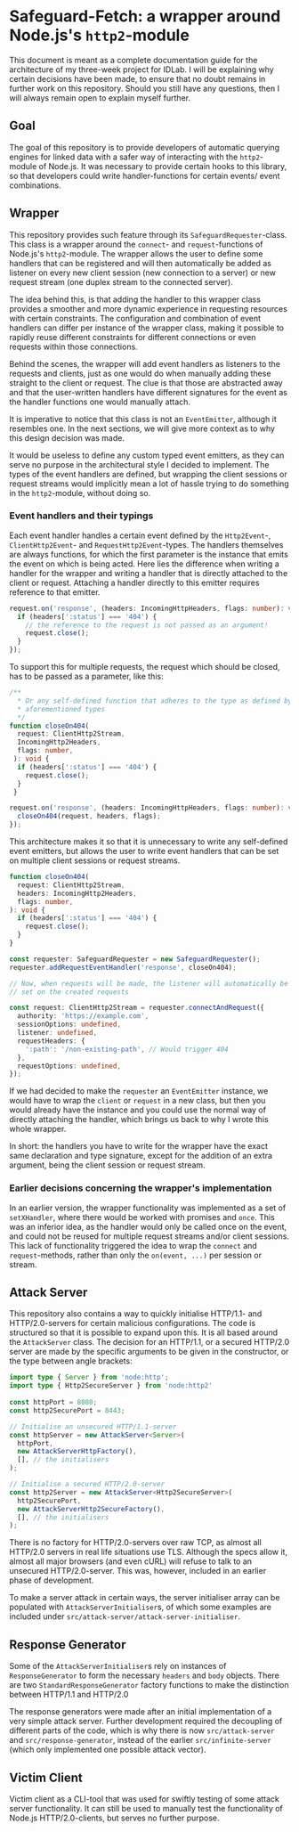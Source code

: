 # Safeguard-Fetch: a wrapper around Node.js's ``http2``-module

This document is meant as a complete documentation guide for the architecture
of my three-week project for IDLab.
I will be explaining why certain decisions have been made,
to ensure that no doubt remains in further work on this repository.
Should you still have any questions,
then I will always remain open to explain myself further.

## Goal

The goal of this repository is to provide developers of automatic querying
engines for linked data with a safer way of interacting with the ``http2``-
module of Node.js.
It was necessary to provide certain hooks to this library,
so that developers could write handler-functions for certain events/
event combinations.

## Wrapper

This repository provides such feature through its ``SafeguardRequester``-class.
This class is a wrapper around the ``connect``- and ``request``-functions
of Node.js's ``http2``-module.
The wrapper allows the user to define some handlers that can be registered and
will then automatically be added as listener on every new client session
(new connection to a server) or new request stream (one duplex stream to the connected server).

The idea behind this, is that adding the handler to this wrapper class provides
a smoother and more dynamic experience in requesting resources with certain
constraints.
The configuration and combination of event handlers can differ per
instance of the wrapper class, making it possible to rapidly reuse different constraints
for different connections or even requests within those connections.

Behind the scenes, the wrapper will add event handlers as listeners to the requests and
clients, just as one would do when manually adding these straight to the
client or request.
The clue is that those are abstracted away and that the
user-written handlers have different signatures for the event as the handler
functions one would manually attach.

It is imperative to notice that this class is not an ``EventEmitter``, although
it resembles one. In the next sections, we will give more context as to why this
design decision was made.

It would be useless to define any custom typed event emitters, as they can serve no purpose in the
architectural style I decided to implement. The types of the event handlers are
defined, but wrapping the client sessions or request streams would implicitly
mean a lot of hassle trying to do something in the ``http2``-module, without
doing so.

### Event handlers and their typings

Each event handler handles a certain event defined by the ``Http2Event``-,
``ClientHttp2Event``- and ``RequestHttp2Event``-types. The handlers themselves
are always functions, for which the first parameter is the instance that emits
the event on which is being acted. Here lies the difference when writing a
handler for the wrapper and writing a handler that is directly attached to the
client or request. Attaching a handler directly to this emitter requires
reference to that emitter.

```ts
request.on('response', (headers: IncomingHttpHeaders, flags: number): void => {
  if (headers[':status'] === '404') {
    // the reference to the request is not passed as an argument!
    request.close();
  }
});
```

To support this for multiple requests, the request which should be closed, has
to be passed as a parameter, like this:

```ts
/**
  * Or any self-defined function that adheres to the type as defined by the 
  * aforementioned types
  */
function closeOn404(
  request: ClientHttp2Stream,
  IncomingHttp2Headers,
  flags: number,
 ): void {
  if (headers[':status'] === '404') {
    request.close();
  }
 }

request.on('response', (headers: IncomingHttpHeaders, flags: number): void => {
  closeOn404(request, headers, flags);
});
```

This architecture makes it so that it is unnecessary to write any self-defined
event emitters, but allows the user to write event handlers that can be set on
multiple client sessions or request streams.

```ts
function closeOn404(
  request: ClientHttp2Stream,
  headers: IncomingHttp2Headers,
  flags: number,
): void {
  if (headers[':status'] === '404') {
    request.close();
  }
}

const requester: SafeguardRequester = new SafeguardRequester();
requester.addRequestEventHandler('response', closeOn404);

// Now, when requests will be made, the listener will automatically be
// set on the created requests

const request: ClientHttp2Stream = requester.connectAndRequest({
  authority: 'https://example.com',
  sessionOptions: undefined,
  listener: undefined,
  requestHeaders: {
    ':path': '/non-existing-path', // Would trigger 404
  },
  requestOptions: undefined,
});
```

If we had decided to make the ``requester`` an ``EventEmitter`` instance,
we would have to wrap the ``client`` or ``request`` in a new class, but then
you would already have the instance and you could use the normal way of
directly attaching the handler, which brings us back to why I wrote this whole
wrapper.

In short: the handlers you have to write for the wrapper have the exact same
declaration and type signature, except for the addition of an extra argument,
being the client session or request stream.

### Earlier decisions concerning the wrapper's implementation

In an earlier version, the wrapper functionality was implemented as a set of ``setXHandler``,
where there would be worked with promises and ``once``.
This was an inferior idea, as the handler would only be called once on the event,
and could not be reused for multiple request streams and/or client sessions.
This lack of functionality triggered the idea to wrap the ``connect`` and ``request``-methods,
rather than only the ``on(event, ...)`` per session or stream.

## Attack Server

This repository also contains a way to quickly initialise HTTP/1.1- and HTTP/2.0-servers for certain
malicious configurations.
The code is structured so that it is possible to expand upon this.
It is all based around the ``AttackServer`` class.
The decision for an HTTP/1.1, or a secured HTTP/2.0 server are made by the
specific arguments to be given in the constructor, or the type between angle brackets:

```ts
import type { Server } from 'node:http';
import type { Http2SecureServer } from 'node:http2'
 
const httpPort = 8080;
const http2SecurePort = 8443;

// Initialise an unsecured HTTP/1.1-server
const httpServer = new AttackServer<Server>(
  httpPort,
  new AttackServerHttpFactory(),
  [], // the initialisers
);

// Initialise a secured HTTP/2.0-server
const http2Server = new AttackServer<Http2SecureServer>(
  http2SecurePort,
  new AttackServerHttp2SecureFactory(),
  [], // the initialisers
);
```

There is no factory for HTTP/2.0-servers over raw TCP,
as almost all HTTP/2.0 servers in real life situations use TLS.
Although the specs allow it, almost all major browsers (and even cURL)
will refuse to talk to an unsecured HTTP/2.0-server.
This was, however, included in an earlier phase of development.

To make a server attack in certain ways, the server initialiser array
can be populated with ``AttackServerInitialiser``s,
of which some examples are included under ``src/attack-server/attack-server-initialiser``.

## Response Generator

Some of the ``AttackServerInitialiser``s rely on instances of ``ResponseGenerator`` to
form the necessary ``headers`` and ``body`` objects.
There are two ``StandardResponseGenerator`` factory functions to make the distinction between HTTP/1.1 and HTTP/2.0

The response generators were made after an initial implementation of a very simple attack server.
Further development required the decoupling of different parts of the code,
which is why there is now ``src/attack-server`` and ``src/response-generator``,
instead of the earlier ``src/infinite-server`` (which only implemented one possible attack vector).

## Victim Client

Victim client as a CLI-tool that was used for swiftly testing of some attack server functionality.
It can still be used to manually test the functionality of Node.js HTTP/2.0-clients,
but serves no further purpose.
